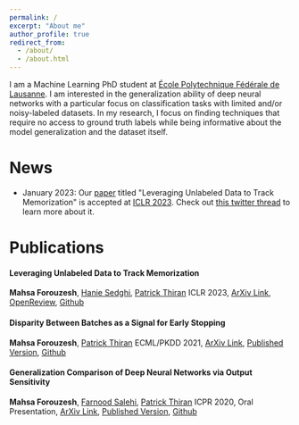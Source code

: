 ```yaml
---
permalink: /
excerpt: "About me"
author_profile: true
redirect_from: 
  - /about/
  - /about.html
---
```


I am a Machine Learning PhD student at [École Polytechnique Fédérale de Lausanne](https://www.epfl.ch/en/). I am interested in the generalization ability of deep neural networks with a particular focus on classification tasks with limited and/or noisy-labeled datasets. In my research, I focus on finding techniques that require no access to ground truth labels while being informative about the model generalization and the dataset itself.



News
======
* January 2023: Our [paper](https://openreview.net/forum?id=ORp91sAbzI&referrer=%5BAuthor%20Console%5D(%2Fgroup%3Fid%3DICLR.cc%2F2023%2FConference%2FAuthors%23your-submissions)) titled "Leveraging Unlabeled Data to Track Memorization" is accepted at [ICLR 2023](https://iclr.cc/Conferences/2023). Check out [this twitter thread](https://twitter.com/mforouzesh/status/1601105634694680576?s=20) to learn more about it.

Publications
======

#### Leveraging Unlabeled Data to Track Memorization
**Mahsa Forouzesh**, [Hanie Sedghi](https://haniesedghi.com/), [Patrick Thiran](https://people.epfl.ch/patrick.thiran)
ICLR 2023, [ArXiv Link](https://arxiv.org/pdf/2212.04461.pdf), [OpenReview](https://openreview.net/forum?id=ORp91sAbzI&referrer=%5BAuthor%20Console%5D(%2Fgroup%3Fid%3DICLR.cc%2F2023%2FConference%2FAuthors%23your-submissions)), [Github](https://github.com/mahf93/tracking-memorization)

#### Disparity Between Batches as a Signal for Early Stopping
**Mahsa Forouzesh**, [Patrick Thiran](https://people.epfl.ch/patrick.thiran)
ECML/PKDD 2021, [ArXiv Link](https://arxiv.org/pdf/2107.06665.pdf), [Published Version](https://2021.ecmlpkdd.org/wp-content/uploads/2021/07/sub_1075.pdf), [Github](https://github.com/mahf93/disparity_early_stopping)

#### Generalization Comparison of Deep Neural Networks via Output Sensitivity
**Mahsa Forouzesh**, [Farnood Salehi](http://farnoodsalehi.me/), [Patrick Thiran](https://people.epfl.ch/patrick.thiran)
ICPR 2020, Oral Presentation, [ArXiv Link](https://arxiv.org/abs/2007.15378), [Published Version](https://ieeexplore.ieee.org/document/9412496), [Github](https://github.com/mahf93/sensitivity)
